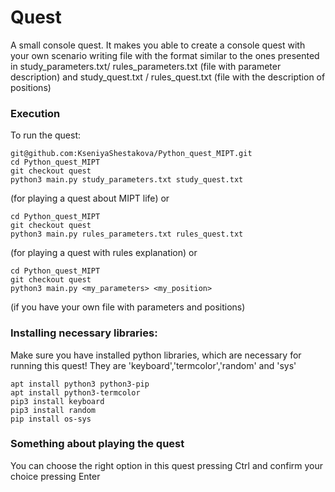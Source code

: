 # Quest
A small console quest. It makes you able to create a console quest with your own scenario writing file with the format similar to the ones presented in study_parameters.txt/ rules_parameters.txt (file with parameter description) and study_quest.txt / rules_quest.txt (file with the description of positions) 

### Execution
To run the quest:
```
git@github.com:KseniyaShestakova/Python_quest_MIPT.git
cd Python_quest_MIPT
git checkout quest
python3 main.py study_parameters.txt study_quest.txt
```
(for playing a quest about MIPT life)
or 
```
cd Python_quest_MIPT
git checkout quest
python3 main.py rules_parameters.txt rules_quest.txt
```
(for playing a quest with rules explanation)
or
```
cd Python_quest_MIPT
git checkout quest
python3 main.py <my_parameters> <my_position>
```
(if you have your own file with parameters and positions)

### Installing necessary libraries:
Make sure you have installed python libraries, which are necessary for running this quest!
They are 'keyboard','termcolor','random' and 'sys'
```
apt install python3 python3-pip
apt install python3-termcolor
pip3 install keyboard
pip3 install random
pip install os-sys
```
### Something about playing the quest
You can choose the right option in this quest pressing Ctrl and confirm your choice pressing Enter
